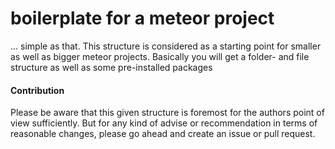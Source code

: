boilerplate for a meteor project
================================

... simple as that. This structure is considered as a starting point for smaller as well as bigger
meteor projects. Basically you will get a folder- and file structure as well as some pre-installed
packages




#### Contribution

Please be aware that this given structure is foremost for the authors point of view sufficiently.
But for any kind of advise or recommendation in terms of reasonable changes, please go ahead and
create an issue or pull request.